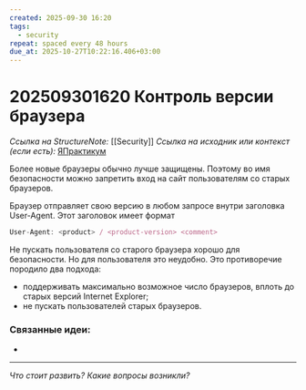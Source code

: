 ```yaml
---
created: 2025-09-30 16:20
tags:
  - security
repeat: spaced every 48 hours
due_at: 2025-10-27T10:22:16.406+03:00
---
```

# 202509301620 Контроль версии браузера

*Ссылка на StructureNote:* [[Security]]
*Ссылка на исходник или контекст (если есть):* [ЯПрактикум](https://practicum.yandex.ru/learn/backend-nodejs/courses/16b47298-e20d-4fde-9619-1ab305039a00/sprints/564238/topics/511a777e-323b-4964-9150-d06eaeb48080/lessons/7fb4f5c7-cb70-4243-904c-c4ff8d37469a/)

Более новые браузеры обычно лучше защищены. Поэтому во имя безопасности можно запретить вход на сайт пользователям со старых браузеров.

Браузер отправляет свою версию в любом запросе внутри заголовка User-Agent. Этот заголовок имеет формат

```ts
User-Agent: <product> / <product-version> <comment>
```

Не пускать пользователя со старого браузера хорошо для безопасности. Но для пользователя это неудобно. Это противоречие породило два подхода:

- поддерживать максимально возможное число браузеров, вплоть до старых версий Internet Explorer;
- не пускать пользователей старых браузеров.

### Связанные идеи:

* 

---

*Что стоит развить? Какие вопросы возникли?*
